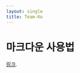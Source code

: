 ```yaml
---
layout: single
title: Team-Ko
---
```


# 마크다운 사용법
[링크](https://post.naver.com/viewer/postView.nhn?volumeNo=24627214&memberNo=42458017).
